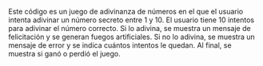  Este código es un juego de adivinanza de números
 en el que el usuario intenta adivinar un número secreto entre 1 y 10.
 El usuario tiene 10 intentos para adivinar el número correcto.
 Si lo adivina, se muestra un mensaje de felicitación y se generan fuegos artificiales.
 Si no lo adivina, se muestra un mensaje de error y se indica cuántos intentos le quedan.
 Al final, se muestra si ganó o perdió el juego.
